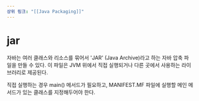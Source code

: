 ```yaml
---
상위 링크: "[[Java Packaging]]"
---
```

# jar
자바는 여러 클래스와 리소스를 묶어서 'JAR' (Java Archive)라고 하는 자바 압축 파일을 만들 수 있다. 이 파일은 JVM 위에서 직접 실행되거나 다른 곳에서 사용하는 라이브러리로 제공된다.

직접 실행하는 경우 main() 메서드가 필요하고, MANIFEST.MF 파일에 실행할 메인 메서드가 있는 클래스를 지정해두어야 한다.
